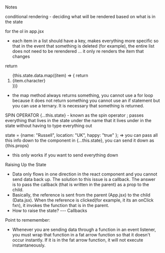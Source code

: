 Notes

conditional rendering - 
deciding what will be rendered based on what is in the state

for the ol in app.jsx
- each item in a list should have a key, makes everything more specific so that in the event that something is deleted (for example), the entire list does not need to be rerendered ... it only re renders the item that changes 

return 
<ol>
 {this.state.data.map((item) => {
    return <li key={item.quote}> {item.character} </li>
 })}
</ol>

- the map method always returns something, you cannot use a for loop because it does not return something 
you cannot use an if statement but you can use a ternary. It is necessary that something is returned. 

SPIN OPERATOR
{...this.state} - known as the spin operator ; passes everything that lives in the state under the name that it lives under in the state without having to type everything out

state = {name: "Russell", location: "UK", happy: "true" }; => you can pass all this info down to the component in {...this.state}, you can send it down as {this.props}

- this only works if you want to send everything down 

Raising Up the State 
- Data only flows in one direction in the react component and you cannot send data back up. The solution to this issue is a callback. The answer is to pass the callback (that is written in the parent) as a prop to the child. 
- Basically, the reference is sent from the parent (App.jsx) to the child (Data.jsx). When the reference is clicked(for example, it its an onClick fxn), it invokes the function that is in the parent. 
- How to raise the state?
--- Callbacks


Point to rememember: 
- Whenever you are sending data through a function in an event listener, you must wrap that function in a fat arrow function so that it doesn't occur instantly. If it is in the fat arrow function, it will not execute instantaneously.  